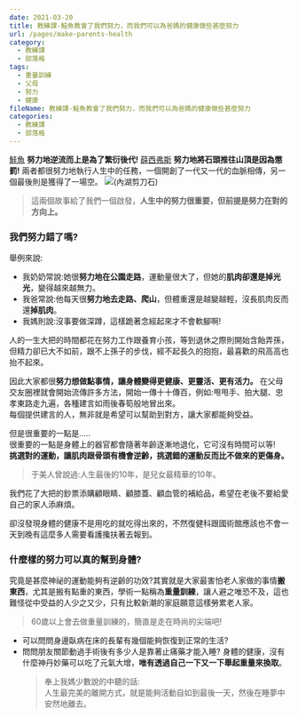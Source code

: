 ```yaml
---
date: 2021-03-20
title: 教練課-鮭魚教會了我們努力，而我們可以為爸媽的健康做些甚麼努力
url: /pages/make-parents-health
category:
  - 教練課
  - 部落格
tags:
  - 重量訓練
  - 父母
  - 努力
  - 健康
fileName: 教練課-鮭魚教會了我們努力，而我們可以為爸媽的健康做些甚麼努力
categories:
  - 教練課
  - 部落格
---
```


[鮭魚](https://zh.wikipedia.org/zh-tw/%E9%AE%AD%E9%AD%9A) **努力地逆流而上是為了繁衍後代!**
[薛西弗斯](https://zh.wikipedia.org/wiki/%E8%A5%BF%E8%A5%BF%E5%BC%97%E6%96%AF) **努力地將石頭推往山頂是因為懲罰!**
兩者都很努力地執行人生中的任務，一個開創了一代又一代的血脈相傳，另一個最後則是獲得了一場空。
![](https://cdn.jsdelivr.net/gh/xiang0805/blogimage@main/img/教練課-鮭魚教會了我們努力，而我們可以為爸媽的健康做些甚麼努力-1.jpg)(內湖剪刀石)

> 這兩個故事給了我們一個啟發，**人生中的努力很重要，但前提是努力在對的方向上。**

### 我們努力錯了嗎?

舉例來說:

- 我奶奶常說:她很**努力地在公園走路**，運動量很大了，但她的**肌肉卻還是掉光光**，變得越來越無力。
- 我爸常說:他每天很**努力地去走路、爬山**，但體重還是越變越輕，沒長肌肉反而還**掉肌肉**。
- 我媽則說:沒事要做深蹲，這樣跪著念經起來才不會軟腳啊!

人的一生大把的時間都花在努力工作跟養育小孩，等到退休之際則開始含飴弄孫，但精力卻已大不如前，跟不上孫子的步伐，經不起長久的抱抱，最喜歡的飛高高也抬不起來。

因此大家都很**努力想做點事情，讓身體變得更健康、更靈活、更有活力。**
在父母交友圈裡就會開始流傳許多方法，開始一傳十十傳百，例如:甩甩手、拍大腿、忠孝東路走九遍，各種建言如雨後春筍般地冒出來。  
每個提供建言的人，無非就是希望可以幫助到對方，讓大家都能夠受益。

但是很重要的一點是…..  
很重要的一點是身體上的器官都會隨著年齡逐漸地退化，它可沒有時間可以等!  
**挑選對的運動，讓肌肉跟骨頭有機會逆齡，挑選錯的運動反而比不做來的更傷身。**

> 于美人曾說過:人生最後的10年，是兒女最精華的10年。

我們花了大把的鈔票添購顧眼睛、顧膝蓋、顧血管的補給品，希望在老後不要給愛自己的家人添麻煩。

卻沒發現身體的健康不是用吃的就吃得出來的，不然復健科跟國術館應該也不會一天到晚有這麼多人需要看護攙扶著去報到。

### 什麼樣的努力可以真的幫到身體?

究竟是甚麼神祕的運動能夠有逆齡的功效?其實就是大家最害怕老人家做的事情**搬東西**，尤其是搬有點重的東西，學術一點稱為**重量訓練**，讓人避之唯恐不及，這也難怪從中受益的人少之又少，只有比較新潮的家庭願意這樣勞累老人家。

> 60歲以上會去做重量訓練的，簡直是走在時尚的尖端吧!

- 可以問問身邊臥病在床的長輩有幾個能夠恢復到正常的生活?
- 問問朋友關節動過手術後有多少人是靠著止痛藥才能入睡?
  身體的健康，沒有什麼神丹妙藥可以吃了元氣大增，**唯有透過自己一下又一下舉起重量來換取**。
  > 奉上我媽少數說的中聽的話:  
  > 人生最完美的離開方式，就是能夠活動自如到最後一天，然後在睡夢中安然地離去。
